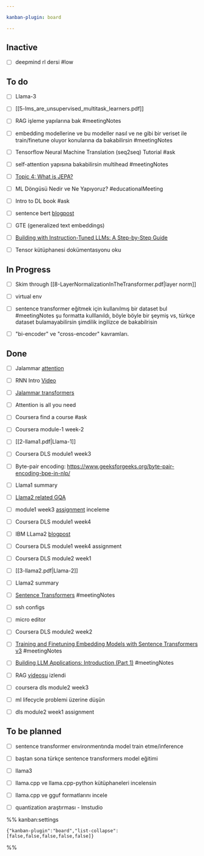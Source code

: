 ```yaml
---

kanban-plugin: board

---
```


## Inactive

- [ ] deepmind rl dersi #low


## To do

- [ ] Llama-3
- [ ] [[5-lms_are_unsupervised_multitask_learners.pdf]]
- [ ] RAG işleme yapılarına bak #meetingNotes
- [ ] embedding modellerine ve bu modeller nasıl ve ne gibi bir veriset ile train/finetune oluyor konularına da bakabilirsin #meetingNotes
- [ ] Tensorflow Neural Machine Translation (seq2seq) Tutorial #ask
- [ ] self-attention yapısına bakabilirsin multihead #meetingNotes
- [ ] [Topic 4: What is JEPA?](https://www.turingpost.com/p/jepa)
- [ ] ML Döngüsü Nedir ve Ne Yapıyoruz? #educationalMeeting
- [ ] Intro to DL book #ask
- [ ] sentence bert [blogpost](https://towardsdatascience.com/sbert-deb3d4aef8a4)
- [ ] GTE (generalized text embeddings)
- [ ] [Building with Instruction-Tuned LLMs: A Step-by-Step Guide](https://www.youtube.com/watch?v=eTieetk2dSw)
- [ ] Tensor kütüphanesi dokümentasyonu oku


## In Progress

- [ ] Skim through [[8-LayerNormalizationInTheTransformer.pdf|layer norm]]
- [ ] virtual env
- [ ] sentence transformer eğitmek için kullanılmış bir dataset bul #meetingNotes şu formatta kulllanıldı, böyle böyle bir şeymiş vs, türkçe dataset bulamayabilirsin şimdilik ingilizce de bakabilrisin
- [ ] "bi-encoder" ve "cross-encoder" kavramları.


## Done

- [ ] Jalammar [attention](https://jalammar.github.io/visualizing-neural-machine-translation-mechanics-of-seq2seq-models-with-attention/)
- [ ] RNN Intro [Video](https://www.youtube.com/watch?v=UNmqTiOnRfg)
- [ ] [Jalammar transformers](https://jalammar.github.io/illustrated-transformer/)
- [ ] Attention is all you need
- [ ] Coursera find a course #ask
- [ ] Coursera module-1 week-2
- [ ] [[2-llama1.pdf|Llama-1]]
- [ ] Coursera DLS module1 week3
- [ ] Byte-pair encoding: https://www.geeksforgeeks.org/byte-pair-encoding-bpe-in-nlp/
- [ ] Llama1 summary
- [ ] [Llama2 related GQA](https://medium.com/@raisomya360/demystifying-sliding-window-grouped-query-attention-a-simpler-approach-to-efficient-neural-6fb03b7d021f)
- [ ] module1 week3 [assignment](https://github.com/abdur75648/Deep-Learning-Specialization-Coursera/blob/main/Neural%20Networks%20and%20Deep%20Learning/Week3/Planar%20data%20classification%20with%20one%20hidden%20layer/Planar_data_classification_with_onehidden_layer_v6c.ipynb) inceleme
- [ ] Coursera DLS module1 week4
- [ ] IBM LLama2 [blogpost](https://www.ibm.com/topics/llama-2)
- [ ] Coursera DLS module1 week4 assignment
- [ ] Coursera DLS module2 week1
- [ ] [[3-llama2.pdf|Llama-2]]
- [ ] Llama2 summary
- [ ] [Sentence Transformers](https://osanseviero.github.io/hackerllama/blog/posts/sentence_embeddings/#sentence-transformers) #meetingNotes
- [ ] ssh configs
- [ ] micro editor
- [ ] Coursera DLS module2 week2
- [ ] [Training and Finetuning Embedding Models with Sentence Transformers v3](https://huggingface.co/blog/train-sentence-transformers) #meetingNotes
- [ ] [Building LLM Applications: Introduction (Part 1)](https://medium.com/@vipra_singh/building-llm-applications-introduction-part-1-1c90294b155b#4d28) #meetingNotes
- [ ] RAG [videosu](https://www.youtube.com/watch?v=tcqEUSNCn8I) izlendi
- [ ] coursera dls module2 week3
- [ ] ml lifecycle problemi üzerine düşün
- [ ] dls module2 week1 assignment


## To be planned

- [ ] sentence transformer environmentında model train etme/inference
- [ ] baştan sona türkçe sentence transformers model eğitimi
- [ ] llama3
- [ ] llama.cpp ve llama.cpp-python kütüphaneleri incelensin
- [ ] llama.cpp ve gguf formatlarını incele
- [ ] quantization araştırması - lmstudio




%% kanban:settings
```
{"kanban-plugin":"board","list-collapse":[false,false,false,false,false]}
```
%%
